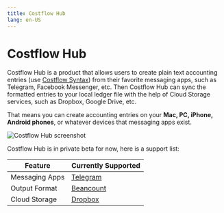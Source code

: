 ```yaml
---
title: Costflow Hub
lang: en-US
---
```


# Costflow Hub

Costflow Hub is a product that allows users to create plain text accounting entries (use [Costflow Syntax]()) from their favorite messaging apps, such as Telegram, Facebook Messenger, etc. Then Costflow Hub can sync the formatted entries to your local ledger file with the help of Cloud Storage services, such as Dropbox, Google Drive, etc.

That means you can create accounting entries on your **Mac, PC, iPhone, Android phones**, or whatever devices that messaging apps exist.

![Costflow Hub screenshot](/img/costflow-hub-screenshot-1.png)

Costflow Hub is in private beta for now, here is a support list:

| Feature        | Currently Supported                      |
| -------------- | ---------------------------------------- |
| Messaging Apps | [Telegram](https://telegram.org/)        |
| Output Format  | [Beancount](http://furius.ca/beancount/) |
| Cloud Storage  | [Dropbox](https://dropbox.com/)          |

 
